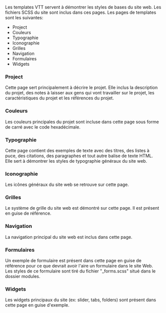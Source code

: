 Les templates VTT servent à démontrer les styles de bases du site web. Les fichiers SCSS du site sont inclus dans ces pages. Les pages de templates sont les suivantes:
- Project
- Couleurs
- Typographie
- Iconographie
- Grilles
- Navigation
- Formulaires
- Widgets

### Project
Cette page sert principalement à décrire le projet. Elle inclus la description du projet, des notes à laisser aux gens qui vont travailler sur le projet, les caractéristiques du projet et les références du projet.

### Couleurs
Les couleurs principales du projet sont incluse dans cette page sous forme de carré avec le code hexadécimale.

### Typographie
Cette page contient des exemples de texte avec des titres, des listes à puce, des citations, des paragraphes et tout autre balise de texte HTML. Elle sert à démontrer les styles de typographie généraux du site web.

### Iconographie
Les icônes généraux du site web se retrouve sur cette page.

### Grilles
Le système de grille du site web est démontré sur cette page. Il est présent en guise de référence.

### Navigation
La navigation principal du site web est inclus dans cette page.

### Formulaires
Un exemple de formulaire est présent dans cette page en guise de référence pour ce que devrait avoir l'aire un formulaire dans le site Web. Les styles de ce formulaire sont tiré du fichier "_forms.scss" situé dans le dossier modules.

### Widgets
Les widgets principaux du site (ex: slider, tabs, folders) sont présent dans cette page en guise d'exemple.
